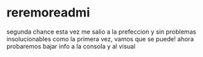 # reremoreadmi
 segunda chance
 esta vez me salio a la prefeccion y sin problemas insolucionables como la primera vez, vamos que se puede!
ahora probaremos bajar info a la consola y al visual
